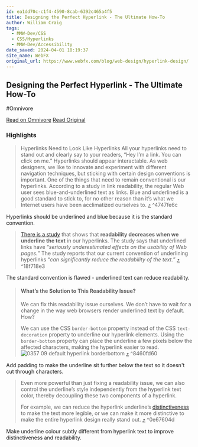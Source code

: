```yaml
---
id: ea1dd70c-c1f4-4590-8cab-6392c465a4f5
title: Designing the Perfect Hyperlink - The Ultimate How-To
author: William Craig
tags:
  - MMW-Dev/CSS
  - CSS/Hyperlinks
  - MMW-Dev/Accessibility
date_saved: 2024-04-01 18:19:37
site_name: WebFX
original_url: https://www.webfx.com/blog/web-design/hyperlink-design/
---
```


## Designing the Perfect Hyperlink - The Ultimate How-To
#Omnivore

[Read on Omnivore](https://omnivore.app/me/designing-the-perfect-hyperlink-the-ultimate-how-to-18e981945be)
[Read Original](https://www.webfx.com/blog/web-design/hyperlink-design/)

### Highlights

> Hyperlinks Need to Look Like Hyperlinks
>  All your hyperlinks need to stand out and clearly say to your readers, “Hey I’m a link. You can click on me.” Hyperlinks should appear interactable.
>  As web designers, we like to innovate and experiment with different navigation techniques, but sticking with certain design conventions is important. One of the things that need to remain conventional is our hyperlinks. According to a study in link readability, the regular Web user sees blue-and-underlined text as links.
>  Blue and underlined is a good standard to stick to, for no other reason than it’s what we Internet users have been acclimatized ourselves to. [⤴️](https://omnivore.app/me/designing-the-perfect-hyperlink-the-ultimate-how-to-18e981945be#4747fe6c-c23d-4ee6-bf98-aac072b31e09)  ^4747fe6c

Hyperlinks should be underlined and blue because it is the standard convention.

> [There is a study](https://vsis-www.informatik.uni-hamburg.de/getDoc.php/publications/119/www2003.pdf) that shows that **readability decreases when we underline the text** in our hyperlinks. The study says that underlined links have “_seriously underestimated effects on the usability of Web pages._” The study reports that our current convention of underlining hyperlinks “_can significantly reduce the readability of the text._” [⤴️](https://omnivore.app/me/designing-the-perfect-hyperlink-the-ultimate-how-to-18e981945be#18f718e3-14f8-47b8-b2b4-15ef36f6c582)  ^18f718e3

The standard convention is flawed - underlined text can reduce readability.

> #### What’s the Solution to This Readability Issue?
> 
>  We can fix this readability issue ourselves. We don’t have to wait for a change in the way web browsers render underlined text by default. How?
> 
>  We can use the CSS `border-bottom` property instead of the CSS `text-decoration` property to underline our hyperlink elements. Using the `border-bottom` property can place the underline a few pixels below the affected characters, making the hyperlink easier to read. ![0357 09 default hyperlink borderbottom](https://proxy-prod.omnivore-image-cache.app/549x279,sV3NOB6cVhc6nrCyEmDIzDuRk20RCB9kd3vwho7miGYE/https://www.webfx.com/wp-content/uploads/2021/10/0357-09_default_hyperlink_borderbottom.png) [⤴️](https://omnivore.app/me/designing-the-perfect-hyperlink-the-ultimate-how-to-18e981945be#8460fd60-26e0-4b50-b0a2-05b5806f4d5f)  ^8460fd60

Add padding to make the underline sit further below the text so it doesn't cut through characters.

> Even more powerful than just fixing a readability issue, we can also control the underline’s style independently from the hyperlink text color, thereby decoupling these two components of a hyperlink.
> 
>  For example, we can reduce the hyperlink underline’s [distinctiveness](https://www.webfx.com/blog/web-design/the-art-of-distinction-in-web-design/) to make the text more legible, or we can make it more distinctive to make the entire hyperlink design really stand out. [⤴️](https://omnivore.app/me/designing-the-perfect-hyperlink-the-ultimate-how-to-18e981945be#0e67604d-48de-41a3-89fd-60cfd8575289)  ^0e67604d

Make underline colour subtly different from hyperlink text to improve distinctiveness and readability. 


